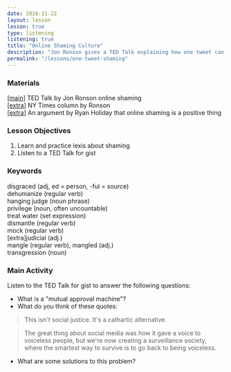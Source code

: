```yaml
---
date: 2016-11-22
layout: lesson
lesson: true
type: listening
listening: true
title: "Online Shaming Culture"
description: "Jon Ronson gives a TED Talk explaining how one tweet can ruin your life and online shaming"
permalink: "/lessons/one-tweet-shaming"
---
```

### Materials

[<a href="https://www.ted.com/talks/jon_ronson_what_happens_when_online_shaming_spirals_out_of_control" target="_blank">main</a>] TED Talk by Jon Ronson online shaming  
[<a href="http://www.nytimes.com/2015/02/15/magazine/how-one-stupid-tweet-ruined-justine-saccos-life.html" target="_blank">extra</a>] NY Times column by Ronson  
[<a href="http://observer.com/2016/12/we-are-living-in-a-post-shame-world-and-thats-not-a-good-thing/" target="_blank">extra</a>] An argument by Ryan Holiday that online shaming is a positive thing  

### Lesson Objectives
1. Learn and practice lexis about shaming
2. Listen to a TED Talk for gist

### Keywords  

disgraced (adj, ed = person, -ful = source)  
dehumanize (regular verb)  
hanging judge (noun phrase)  
privilege (noun, often uncountable)  
treat water (set expression)  
dismantle (regular verb)  
mock (regular verb)  
[extra]judicial (adj.)  
mangle (regular verb), mangled (adj.)  
transgression (noun)  

### Main Activity
Listen to the TED Talk for gist to answer the following questions:

- What is a "mutual approval machine"?
- What do you think of these quotes:

<blockquote>This isn't social justice. It's a cathartic alternative.</blockquote>

<blockquote>The great thing about social media was how it gave a voice to voiceless people, but we're now creating a surveillance society, where the smartest way to survive is to go back to being voiceless.</blockquote>

- What are some solutions to this problem?
